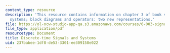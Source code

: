 ```yaml
---
content_type: resource
description: 'This resource contains information on chapter 3 of book signals and
  systems; block diagrams and operators: two new representations.'
file: https://ol-ocw-studio-app-qa.s3.amazonaws.com/courses/6-003-signals-and-systems-fall-2011/237babee1df8de533301ee309158e022_MIT6_003F11_chap3.pdf
file_type: application/pdf
resourcetype: Document
title: Discrete-time Signals and Systems
uid: 237babee-1df8-de53-3301-ee309158e022
---
```

